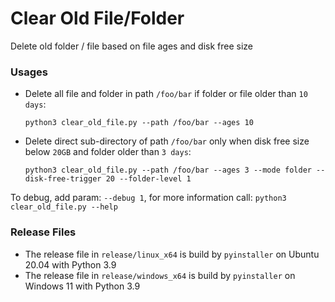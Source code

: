 # Clear Old File/Folder

Delete old folder / file based on file ages and disk free size

### Usages

* Delete all file and folder in path `/foo/bar` if folder or file older than `10 days`:
  ```
  python3 clear_old_file.py --path /foo/bar --ages 10
  ```
* Delete direct sub-directory of path `/foo/bar` only when disk free size below `20GB` and folder older than `3 days`: 
  ```
  python3 clear_old_file.py --path /foo/bar --ages 3 --mode folder --disk-free-trigger 20 --folder-level 1
  ```

To debug, add param: `--debug 1`, for more information call: `python3 clear_old_file.py --help`

### Release Files

* The release file in `release/linux_x64` is build by `pyinstaller` on Ubuntu 20.04 with Python 3.9  
* The release file in `release/windows_x64` is build by `pyinstaller` on Windows 11 with Python 3.9